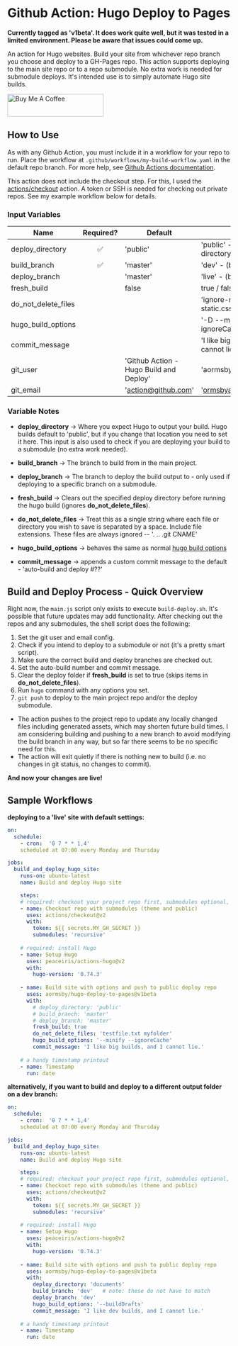 # Github Action: Hugo Deploy to Pages

**Currently tagged as 'v1beta'. It does work quite well, but it was tested in a limited environment. Please be aware that issues could come up.**

An action for Hugo websites. Build your site from whichever repo branch you choose and deploy to a GH-Pages repo. This action supports deploying to the main site repo or to a repo submodule. No extra work is needed for submodule deploys. It's intended use is to simply automate Hugo site builds.

<a href="https://www.buymeacoffee.com/aormsby" target="_blank"><img src="https://cdn.buymeacoffee.com/buttons/default-green.png" alt="Buy Me A Coffee" style="height: 51px !important;width: 217px !important;" ></a>

## How to Use

As with any Github Action, you must include it in a workflow for your repo to run. Place the workflow at `.github/workflows/my-build-workflow.yaml` in the default repo branch. For more help, see [Github Actions documentation](https://docs.github.com/en/actions).

This action does not include the checkout step. For this, I used the [actions/checkout](https://github.com/actions/checkout) action. A token or SSH is needed for checking out private repos. See my example workflow below for details.

### Input Variables

| Name                | Required?            | Default                                 | Example                                |
| ------------------- | :------------------: | --------------------------------------- | -------------------------------------- |
| deploy_directory    | :white_check_mark:   | 'public'                                | 'public' - (hugo deploy directory name)|
| build_branch        | :white_check_mark:   | 'master'                                | 'dev' - (branch name)                  |
| deploy_branch       |                      | 'master'                                | 'live' - (branch name)                 |
| fresh_build         |                      | false                                   | true / false                           |
| do_not_delete_files |                      |                                         | 'ignore-me.txt posts static.css'.      |
| hugo_build_options  |                      |                                         | '-D --minify --ignoreCache'            |
| commit_message      |                      |                                         | 'I like big builds, and I cannot lie.' |
| git_user            |                      | 'Github Action - Hugo Build and Deploy' | 'aormsby'                              |
| git_email           |                      | 'action@github.com'                     | 'ormsbyadam@gmail.com'                 |

### Variable Notes
- **deploy_directory** -> Where you expect Hugo to output your build. Hugo builds default to 'public', but if you change that location you need to set it here. This input is also used to check if you are deploying your build to a submodule (no extra work needed).

- **build_branch** -> The branch to build from in the main project.

- **deploy_branch** -> The branch to deploy the build output to - only used if deploying to a specific branch on a submodule.

- **fresh_build** -> Clears out the specified deploy directory before running the hugo build (ignores **do_not_delete_files**).

- **do_not_delete_files** -> Treat this as a single string where each file or directory you wish to save is separated by a space. Include file extensions. These files are always ignored -- '. .. .git CNAME'

- **hugo_build_options** -> behaves the same as normal [hugo build options](https://gohugo.io/commands/hugo/)

- **commit_message** -> appends a custom commit message to the default - 'auto-build and deploy #??'

## Build and Deploy Process - Quick Overview

Right now, the `main.js` script only exists to execute `build-deploy.sh`. It's possible that future updates may add functionality. After checking out the repos and any submodules, the shell script does the following:

1. Set the git user and email config.
2. Check if you intend to deploy to a submodule or not (it's a pretty smart script).
3. Make sure the correct build and deploy branches are checked out.
4. Set the auto-build number and commit message.
5. Clear the deploy folder if **fresh_build** is set to true (skips items in **do_not_delete_files**).
6. Run `hugo` command with any options you set.
7. `git push` to deploy to the main project repo and/or the deploy submodule.
 
- The action pushes to the project repo to update any locally changed files including generated assets, which may shorten future build times. I am considering building and pushing to a new branch to avoid modifying the build branch in any way, but so far there seems to be no specific need for this.
- The action will exit quietly if there is nothing new to build (i.e. no changes in git status, no changes to commit).

**And now your changes are live!**

## Sample Workflows

**deploying to a 'live' site with default settings:**
```yaml
on:
  schedule:
    - cron:  '0 7 * * 1,4'
    scheduled at 07:00 every Monday and Thursday

jobs:
  build_and_deploy_hugo_site:
    runs-on: ubuntu-latest
    name: Build and deploy Hugo site

    steps:
    # required: checkout your project repo first, submodules optional, token or SSH required for private repos
    - name: Checkout repo with submodules (theme and public)
      uses: actions/checkout@v2
      with:
        token: ${{ secrets.MY_GH_SECRET }}
        submodules: 'recursive'
    
    # required: install Hugo
    - name: Setup Hugo
      uses: peaceiris/actions-hugo@v2
      with:
        hugo-version: '0.74.3'
    
    - name: Build site with options and push to public deploy repo
      uses: aormsby/hugo-deploy-to-pages@v1beta
      with:
        # deploy_directory: 'public'
        # build_branch: 'master'
        # deploy_branch: 'master'
        fresh_build: true
        do_not_delete_files: 'testfile.txt myfolder'
        hugo_build_options: '--minify --ignoreCache'
        commit_message: 'I like big builds, and I cannot lie.'
        
    # a handy timestamp printout
    - name: Timestamp
      run: date
```

**alternatively, if you want to build and deploy to a different output folder on a dev branch:**
```yaml
on:
  schedule:
    - cron:  '0 7 * * 1,4'
    scheduled at 07:00 every Monday and Thursday

jobs:
  build_and_deploy_hugo_site:
    runs-on: ubuntu-latest
    name: Build and deploy Hugo site

    steps:
    # required: checkout your project repo first, submodules optional, token or SSH required for private repos
    - name: Checkout repo with submodules (theme and public)
      uses: actions/checkout@v2
      with:
        token: ${{ secrets.MY_GH_SECRET }}
        submodules: 'recursive'
    
    # required: install Hugo
    - name: Setup Hugo
      uses: peaceiris/actions-hugo@v2
      with:
        hugo-version: '0.74.3'
    
    - name: Build site with options and push to public deploy repo
      uses: aormsby/hugo-deploy-to-pages@v1beta
      with:
        deploy_directory: 'documents'
        build_branch: 'dev'   # note: these do not have to match
        deploy_branch: 'dev'
        hugo_build_options: '--buildDrafts'
        commit_message: 'I like dev builds, and I cannot lie.'
        
    # a handy timestamp printout
    - name: Timestamp
      run: date
```
